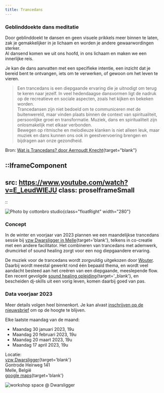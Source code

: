 ```yaml
---
title: Trancedans
---
```


### Geblinddoekte dans meditatie

Door geblinddoekt te dansen en geen visuele prikkels meer binnen te laten, zak je gemakkelijker in je lichaam en worden je andere gewaarwordingen sterker.<br>
Al dansend komen we uit ons hoofd, in ons lichaam en maken we een innerlijke reis.<br>

Je kan de dans aanvatten met een specifieke intentie, een inzicht dat je bereid bent te ontvangen, iets om te verwerken, of gewoon om het leven te vieren.

> Een trancedans is een diepgaande ervaring die je uitnodigt om terug te keren naar jezelf. In veel hedendaagse dansvormen ligt de nadruk op de recreatieve en sociale aspecten, zoals het kijken en bekeken worden.<br>Trancedansen zijn niet bedoeld om te communiceren met de buitenwereld, maar vinden plaats binnen de context van spiritualiteit, persoonlijke groei en transformatie. Muziek, dans en spiritualiteit zijn onlosmakelijk met elkaar verbonden. <br>Bewegen op ritmische en melodieuze klanken is niet alleen leuk, maar muziek en dans kunnen ons ook in geestvervoering brengen en bijdragen aan onze gezondheid.

Bron: [Wat is Trancedans? door Aernoudt Knecht](http://www.trancedans.net/trancedans-en-muziek/index.html){target="blank"}

::IframeComponent
---
src: https://www.youtube.com/watch?v=E_LeudWIEJU
class: proseIframeSmall
---
::

![Photo by cottonbro studio](/images/trancedance/pexels-cottonbro-studio-10556674-flipped.jpg){class="floatRight" width="280"}

### Concept

In de winter en voorjaar van 2023 plannen we een maandelijkse trancedans sessie bij [vzw Dwarsligger in Melle](https://www.dwarsligger33.com/){target='blank'}, telkens in co-creatie met een andere facilitator.
Het combineren van trancedans met ademwerk, drumcirkel of sound healing zorgt voor een nog diepgaandere ervaring.

De muziek voor de trancedans wordt zorgvuldig uitgekozen door [Wouter](/about). Daarbij wordt meestal gewerkt rond één bepaald thema, en wordt veel aandacht besteed aan het creëren van een diepgaande, meeslepende flow.
Een recent gevolgde [sound healing opleiding](https://www.akasharetreatcenter.com/soundhealing-training){target='_blank'}, en bescheiden dj-skills uit een vorig leven, komen daarbij goed van pas.

### Data voorjaar 2023

Meer details volgen heel binnenkort. Je kan alvast [inschrijven op de nieuwsbrief](/newsletter) om op de hoogte te blijven.

Elke laatste maandag van de maand:
 * Maandag 30 januari 2023, 19u
 * Maandag 20 februari 2023, 19u
 * Maandag 20 maart 2023, 19u
 * Maandag 17 april 2023, 19u

Locatie:<br>
[vzw Dwarsligger](https://www.dwarsligger33.com/){target='blank'}<br>
Gontrode Heirweg 141<br>
Melle, België<br>
[google maps](https://goo.gl/maps/MnNE7r2AvZPsRXsK9){target='blank'}

![workshop space @ Dwarsligger](/images/trancedance/dwarsligger.jpg)
